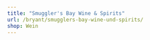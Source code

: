 ```yaml
---
title: "Smuggler's Bay Wine & Spirits"
url: /bryant/smugglers-bay-wine-und-spirits/
shop: Wein
---
```

